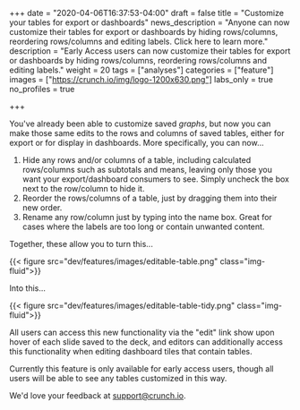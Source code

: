 +++
date = "2020-04-06T16:37:53-04:00"
draft = false
title = "Customize your tables for export or dashboards"
news_description = "Anyone can now customize their tables for export or dashboards by hiding rows/columns, reordering rows/columns and editing labels. Click here to learn more."
description = "Early Access users can now customize their tables for export or dashboards by hiding rows/columns, reordering rows/columns and editing labels."
weight = 20
tags = ["analyses"]
categories = ["feature"]
images = ["https://crunch.io/img/logo-1200x630.png"]
labs_only = true
no_profiles = true

+++

You've already been able to customize saved *graphs*, but now you can make those same edits to the rows and columns of saved tables, either for export or for display in dashboards. More specifically, you can now...

1. Hide any rows and/or columns of a table, including calculated rows/columns such as subtotals and means, leaving only those you want your export/dashboard consumers to see. Simply uncheck the box next to the row/column to hide it.
2. Reorder the rows/columns of a table, just by dragging them into their new order.
3. Rename any row/column just by typing into the name box. Great for cases where the labels are too long or contain unwanted content.

Together, these allow you to turn this...

{{< figure src="dev/features/images/editable-table.png" class="img-fluid">}}


Into this...

{{< figure src="dev/features/images/editable-table-tidy.png" class="img-fluid">}}

All users can access this new functionality via the "edit" link show upon hover of each slide saved to the deck, and editors can additionally access this functionality when editing dashboard tiles that contain tables.

Currently this feature is only available for early access users, though all users will be able to see any tables customized in this way.

We'd love your feedback at [support@crunch.io](mailto:support@crunch.io).

